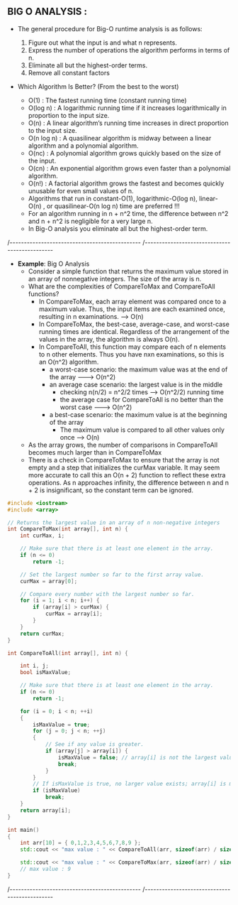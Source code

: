 ## BIG O ANALYSIS : 

- The general procedure for Big-O runtime analysis is as follows:
  1. Figure out what the input is and what n represents.
  2. Express the number of operations the algorithm performs in terms of n.
  3. Eliminate all but the highest-order terms.
  4. Remove all constant factors

- Which Algorithm Is Better? (From the best to the worst) 
  - O(1) : The fastest running time (constant running time)
  - O(log n) : A logarithmic running time if it increases logarithmically in proportion to the input size.
  - O(n) : A linear algorithm’s running time increases in direct proportion to the input size.
  - O(n log n) : A quasilinear algorithm is midway between a linear algorithm and a polynomial algorithm.
  - O(nc) : A polynomial algorithm grows quickly based on the size of the input.
  - O(cn) : An exponential algorithm grows even faster than a polynomial algorithm.
  - O(n!) : A factorial algorithm grows the fastest and becomes quickly unusable for even small values of n.
  - Algorithms that run in constant-O(1), logarithmic-O(log n), linear-O(n) , or quasilinear-O(n log n) time are preferred !!!
  - For an algorithm running in n + n^2 time, the difference between n^2 and n + n^2 is negligible for a very large n.
  - In Big-O analysis you eliminate all but the highest-order term.

/----------------------------------------------
/----------------------------------------------

- **Example**: Big O Analysis
  - Consider a simple function that returns the maximum value stored in an array of nonnegative integers. The size of the array is n.
  - What are the complexities of CompareToMax and CompareToAll functions?
    - In CompareToMax, each array element was compared once to a maximum value. Thus, the input items are each examined once, resulting in n examinations. --> O(n)
    - In CompareToMax, the best-case, average-case, and worst-case running times are identical. Regardless of the arrangement of the values in the array, the algorithm is always O(n).
    - In CompareToAll, this function may compare each of n elements to n other elements. Thus you have nxn examinations, so this is an O(n^2) algorithm.
      - a worst-case scenario: the maximum value was at the end of the array ---> O(n^2)
      - an average case scenario: the largest value is in the middle
        - checking n(n/2) = n^2/2 times --> O(n^2/2) running time
        - the average case for CompareToAll is no better than the worst case ---> O(n^2)
      - a best-case scenario: the maximum value is at the beginning of the array
        - The maximum value is compared to all other values only once --> O(n) 
  - As the array grows, the number of comparisons in CompareToAll becomes much larger than in CompareToMax
  - There is a check in CompareToMax to ensure that the array is not empty and a step that initializes the curMax variable. It may seem more accurate to call this an O(n + 2) function to reflect these extra operations. As n approaches infinity, the difference between n and n + 2 is insignificant, so the constant term can be ignored.
  

```cpp
#include <iostream>
#include <array>

// Returns the largest value in an array of n non-negative integers 
int CompareToMax(int array[], int n) {
	int curMax, i;

	// Make sure that there is at least one element in the array.
	if (n <= 0)
		return -1;

	// Set the largest number so far to the first array value.
	curMax = array[0];

	// Compare every number with the largest number so far. 
	for (i = 1; i < n; i++) {
		if (array[i] > curMax) {
			curMax = array[i];
		}
	}
	return curMax;
}

int CompareToAll(int array[], int n) {

	int i, j;
	bool isMaxValue;

	// Make sure that there is at least one element in the array.
	if (n <= 0)
		return -1;

	for (i = 0; i < n; ++i)
	{
		isMaxValue = true;
		for (j = 0; j < n; ++j)
		{
			// See if any value is greater.
			if (array[j] > array[i]) {
				isMaxValue = false; // array[i] is not the largest value.
				break;
			}
		}
		// If isMaxValue is true, no larger value exists; array[i] is max.
		if (isMaxValue)
			break;
	}
	return array[i];
}

int main()
{
	int arr[10] = { 0,1,2,3,4,5,6,7,8,9 };
	std::cout << "max value : " << CompareToAll(arr, sizeof(arr) / sizeof(&arr[0])) << "\n";

	std::cout << "max value : " << CompareToMax(arr, sizeof(arr) / sizeof(&arr[0])) << "\n";
	// max value : 9
}
```
/----------------------------------------------
/----------------------------------------------
